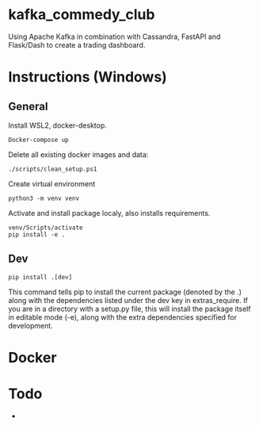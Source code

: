 # kafka_commedy_club
Using Apache Kafka in combination with Cassandra, FastAPI and Flask/Dash to create a trading dashboard.


# Instructions (Windows)


## General
Install WSL2, docker-desktop.

```
Docker-compose up
```

Delete all existing docker images and data:
```
./scripts/clean_setup.ps1
```

Create virtual environment
```
python3 -m venv venv
```

Activate and install package localy, also installs requirements.

```
venv/Scripts/activate
pip install -e .
```

## Dev

```
pip install .[dev]
```

This command tells pip to install the current package (denoted by the .) along with the dependencies listed under the dev key in extras_require. If you are in a directory with a setup.py file, this will install the package itself in editable mode (-e), along with the extra dependencies specified for development.

# Docker

# Todo

-
